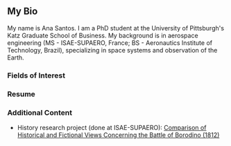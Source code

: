 ## My Bio

My name is Ana Santos. I am a PhD student at the University of Pittsburgh's Katz Graduate School of Business. My background is in aerospace engineering (MS - ISAE-SUPAERO, France; BS - Aeronautics Institute of Technology, Brazil), specializing in space systems and observation of the Earth.

### Fields of Interest

### Resume


### Additional Content

* History research project (done at ISAE-SUPAERO): <a href="https://leonardompp.github.io/assets/articles/napoleon_borodino.pdf">Comparison of Historical and Fictional Views Concerning the Battle of Borodino (1812)</a>
